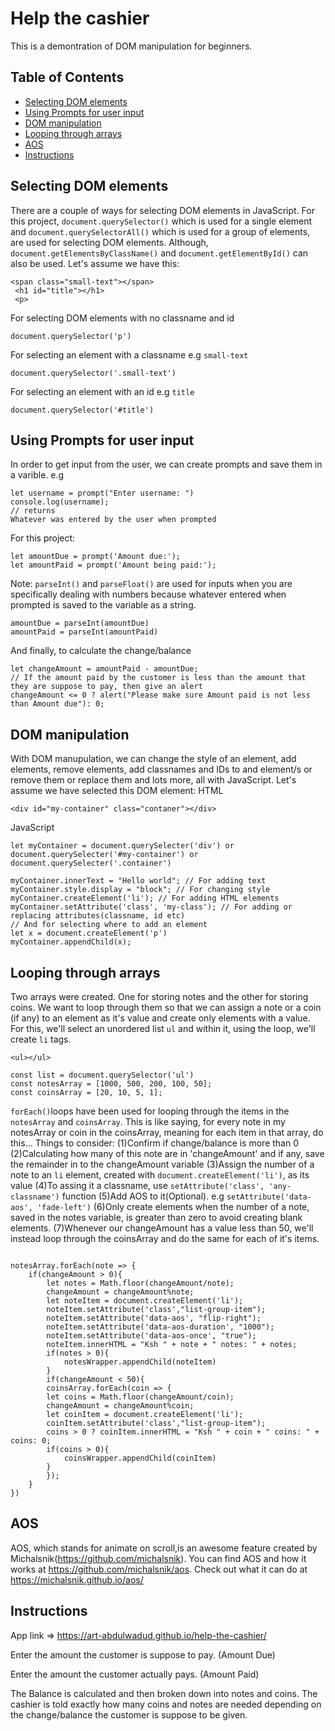 # Help the cashier

This is a demontration of DOM manipulation for beginners.

## Table of Contents
* [Selecting DOM elements](#Selecting-DOM-elements)
* [Using Prompts for user input](#Using-prompts-for-user-input)
* [DOM manipulation](#DOM-manipulation)
* [Looping through arrays](#Looping-through-arrays)
* [AOS](#AOS)
* [Instructions](#instructions)

## Selecting DOM elements
There are a couple of ways for selecting DOM elements in JavaScript. For this project, `document.querySelector()` which is used for a single element and `document.querySelectorAll()` which is used for a group of elements, are used for selecting DOM elements. Although, `document.getElementsByClassName()` and `document.getElementById()` can also be used.
Let's assume we have this:
```
<span class="small-text"></span>
 <h1 id="title"></h1>
 <p>
```
For selecting DOM elements with no classname and id
```
document.querySelector('p')
```
For selecting an element with a classname e.g `small-text`
```
document.querySelector('.small-text')
```
For selecting an element with an id e.g `title`
```
document.querySelector('#title')
```
## Using Prompts for user input
In order to get input from the user, we can create prompts and save them in a varible.
e.g
```
let username = prompt("Enter username: ")
console.log(username);
// returns
Whatever was entered by the user when prompted
```
For this project:
```
let amountDue = prompt('Amount due:');
let amountPaid = prompt('Amount being paid:');
```
Note: `parseInt()` and `parseFloat()` are used for inputs when you are specifically dealing with numbers because whatever entered when prompted is saved to the variable as a string.
```
amountDue = parseInt(amountDue)
amountPaid = parseInt(amountPaid)
```
And finally, to calculate the change/balance
```
let changeAmount = amountPaid - amountDue;
// If the amount paid by the customer is less than the amount that they are suppose to pay, then give an alert
changeAmount <= 0 ? alert("Please make sure Amount paid is not less than Amount due"): 0;
```
## DOM manipulation
With DOM manupulation, we can change the style of an element, add elements, remove elements, add classnames and IDs to and element/s or remove them or replace them and lots more, all with JavaScript.
Let's assume we have selected this DOM element:
HTML
```
<div id="my-container" class="contaner"></div>
```
JavaScript
```
let myContainer = document.querySelecter('div') or document.querySelecter('#my-container') or document.querySelecter('.container') 

myContainer.innerText = "Hello world"; // For adding text
myContainer.style.display = "block"; // For changing style
myContainer.createElement('li'); // For adding HTML elements
myContainer.setAttribute('class', 'my-class'); // For adding or replacing attributes(classname, id etc)
// And for selecting where to add an element
let x = document.createElement('p')
myContainer.appendChild(x); 
```
## Looping through arrays
Two arrays were created. One for storing notes and the other for storing coins. We want to loop through them so that we can assign a note or a coin (if any) to an element as it's value and create only elements with a value. For this, we'll select an unordered list `ul` and within it, using the loop, we'll create `li` tags.
```
<ul></ul>
```
```
const list = document.querySelector('ul')
const notesArray = [1000, 500, 200, 100, 50];
const coinsArray = [20, 10, 5, 1];
```
`forEach()`loops have been used for looping through the items in the `notesArray` and `coinsArray`. This is like saying, for every note in my notesArray or coin in the coinsArray, meaning for each item in that array, do this...
Things to consider:
(1)Confirm if change/balance is more than 0
(2)Calculating how many of this note are in 'changeAmount' and if any, save the remainder in to the changeAmount variable
(3)Assign the number of a note to an `li` element, created with `document.createElement('li')`, as its value
(4)To assing it a classname, use `setAttribute('class', 'any-classname')` function
(5)Add AOS to it(Optional). e.g `setAttribute('data-aos', 'fade-left')`
(6)Only create elements when the number of a note, saved in the notes variable, is greater than zero to avoid creating blank elements. 
(7)Whenever our changeAmount has a value less than 50, we'll instead loop through the coinsArray and do the same for each of it's items.

```

notesArray.forEach(note => {
	if(changeAmount > 0){
		let notes = Math.floor(changeAmount/note);
		changeAmount = changeAmount%note;
		let noteItem = document.createElement('li');
  		noteItem.setAttribute('class',"list-group-item");
  		noteItem.setAttribute('data-aos', "flip-right");
		noteItem.setAttribute('data-aos-duration', "1000");
		noteItem.setAttribute('data-aos-once', "true");
  		noteItem.innerHTML = "Ksh " + note + " notes: " + notes;
  		if(notes > 0){
			notesWrapper.appendChild(noteItem)
  		}
  		if(changeAmount < 50){
		coinsArray.forEach(coin => {
		let coins = Math.floor(changeAmount/coin);
		changeAmount = changeAmount%coin;
		let coinItem = document.createElement('li');
		coinItem.setAttribute('class',"list-group-item");
		coins > 0 ? coinItem.innerHTML = "Ksh " + coin + " coins: " + coins: 0;
		if(coins > 0){
			coinsWrapper.appendChild(coinItem)
		}
		});
	}
})
```
## AOS
AOS, which stands for animate on scroll,is an awesome feature created by Michalsnik(https://github.com/michalsnik). You can find AOS and how it works at https://github.com/michalsnik/aos. Check out what it can do at https://michalsnik.github.io/aos/

## Instructions

App link => https://art-abdulwadud.github.io/help-the-cashier/

Enter the amount the customer is suppose to pay. (Amount Due)

Enter the amount the customer actually pays. (Amount Paid)

The Balance is calculated and then broken down into notes and coins. The cashier is told exactly how many coins and notes are needed depending on the change/balance the customer is suppose to be given.
